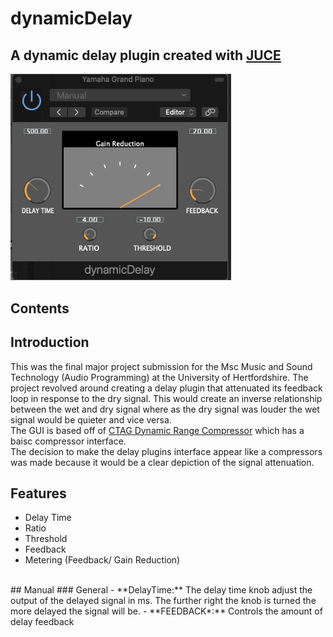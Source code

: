 # dynamicDelay
<!-- omit -->
## A dynamic delay plugin created with [JUCE](https://juce.com/)

<img src="Images/Screenshot 2022-11-19 at 19.13.40.png" width="70%">

<!-- omit -->
## Contents 
<!--omit -->

## Introduction
This was the final major project submission for the Msc Music and Sound Technology (Audio Programming) at the University of Hertfordshire. The project revolved around creating a delay plugin that attenuated its feedback loop in response to the dry signal. This would create an inverse relationship between the wet and dry signal where as the dry signal was louder the wet signal would be quieter and vice versa.<br/>
The GUI is based off of [CTAG Dynamic Range Compressor](https://github.com/p-hlp/CTAGDRC#readme) which has a baisc compressor interface.<br/>
The decision to make the delay plugins interface appear like a compressors was made because it would be a clear depiction of the signal attenuation.
<br/>
## Features
- Delay Time 
- Ratio
- Threshold
- Feedback
- Metering (Feedback/ Gain Reduction)
<br/>
## Manual
### General 
- **DelayTime:** The delay time knob adjust the output of the delayed signal in ms. The further right the knob is turned the more delayed the signal will be.
- **FEEDBACK*:** Controls the amount of delay feedback

